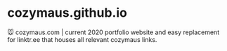 # cozymaus.github.io
🐭 cozymaus.com | current 2020 portfolio website and easy replacement for linktr.ee that houses all relevant cozymaus links.
